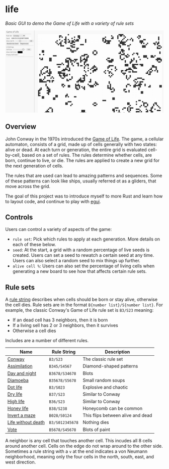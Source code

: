 # life

*Basic GUI to demo the Game of Life with a variety of rule sets*

![Screenshot](/img/screenshot.png "screenshot")

## Overview

John Conway in the 1970s introduced the [Game of Life][]. The game, a cellular
automaton, consists of a grid, made up of cells generally with two states:
alive or dead. At each turn or generation, the entire grid is evaluated
cell-by-cell, based on a set of rules. The rules determine whether cells, are
born, continue to live, or die. The rules are applied to create a new
grid for the next generation of cells.

The rules that are used can lead to amazing patterns and sequences. Some of
these patterns can look like ships, usually referred ot as a gliders, that move
across the grid.

The goal of this project was to introduce myself to more Rust and learn how to
layout code, and continue to play with [egui][].

[Game of Life]: https://en.wikipedia.org/wiki/Conway%27s_Game_of_Life
[egui]: https://github.com/emilk/egui/

## Controls

Users can control a variety of aspects of the game:

* `rule set`: Pick which rules to apply at each generation. More details on each
  of these below.
* `seed`: At the start, a grid with a random percentage of live seeds is
  created. Users can set a seed to rewatch a certain seed at any time. Users can
  also select a random seed to mix things up further.
* `alive cell %`: Users can also set the percentage of living cells when
  generating a new board to see how that affects certain rule sets.

## Rule sets

A [rule string][] describes when cells should be born or stay alive, otherwise
the cell dies. Rule sets are in the format `B{number list}/S{number list}`. For
example, the classic Conway's Game of Life rule set is `B3/S23` meaning:

* If an dead cell has 3 neighbors, then it is born
* If a living sell has 2 or 3 neighbors, then it survives
* Otherwise a cell dies

Includes are a number of different rules.

| Name                   | Rule String     | Description                      |
|------------------------|-----------------|----------------------------------|
| [Conway][]             | `B3/S23`        | The classic rule set |
| [Assimilation][]       | `B345/S4567`    | Diamond-shaped patterns |
| [Day and night][]      | `B3678/S34678`  | Blots |
| [Diamoeba][]           | `B35678/S5678`  | Small random soups |
| [Dot life][]           | `B3/S023`       | Explosive and chaotic |
| [Dry life][]           | `B37/S23`       | Similar to Conway |
| [High life][]          | `B36/S23`       | Similar to Conway |
| [Honey life][]         | `B38/S238`      | Honeycomb can be common |
| [Invert a maze][]      | `B028/S0124`    | This flips between alive and dead |
| [Life without death][] | `B3/S012345678` | Nothing dies |
| [Vote][]               | `B5678/S45678`  | Blots of paint |

A neighbor is any cell that touches another cell. This incudes all 8 cells
around another cell. Cells on the edge do not wrap around to the other side.
Sometimes a rule string with a `v` at the end indicates a von Neumann
neighborhood, meaning only the four cells in the north, south, east, and west
direction.

[rule string]: https://conwaylife.com/wiki/Rulestring
[Conway]: https://conwaylife.com/wiki/Conway%27s_Game_of_Life
[Assimilation]: https://conwaylife.com/wiki/OCA:Assimilation
[Day and night]: https://conwaylife.com/wiki/OCA:Day_%26_Night
[Diamoeba]: https://conwaylife.com/wiki/OCA:Diamoeba
[Dot life]: https://conwaylife.com/wiki/OCA:DotLife
[Dry life]: https://conwaylife.com/wiki/OCA:DryLife
[High life]: https://conwaylife.com/wiki/OCA:HighLife
[Honey life]: https://conwaylife.com/wiki/OCA:HoneyLife
[Invert a maze]: https://conwaylife.com/wiki/OCA:Invertamaze
[Life without death]: https://conwaylife.com/wiki/OCA:Life_without_death
[Vote]: https://conwaylife.com/wiki/OCA:Vote

